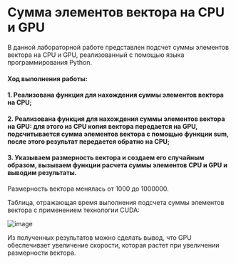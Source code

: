 # Сумма элементов вектора на CPU и GPU
В данной лабораторной работе представлен подсчет суммы элементов вектора на CPU и GPU, реализованный с помощью языка программирования Python.
#### Ход выполнения работы:

#### 1. Реализована функция для нахождения суммы элементов вектора на CPU;

#### 2. Реализована функция для нахождения суммы элементов вектора на GPU: для этого из CPU копия вектора передается на GPU, подсчитывается сумма элементов вектора с помощью функции sum, после этого результат передается обратно на CPU;
   
#### 3. Указываем размерность вектора и создаем его случайным образом, вызываем функции расчета суммы элементов CPU и GPU и выводим результаты.

Размерность вектора менялась от 1000 до 1000000. 

Таблица, отражающая время выполнения подсчета суммы элементов вектора с применением технологии CUDA:

![image](https://github.com/user-attachments/assets/d15bb4a5-d219-4416-a476-4481a4f9ea7a)

Из полученных результатов можно сделать вывод, что GPU обеспечивает увеличение скорости, которая растет при увеличении размерности вектора.
